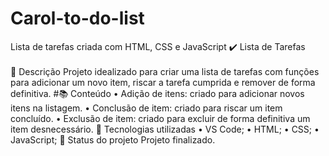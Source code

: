 # Carol-to-do-list
Lista de tarefas criada com HTML, CSS e JavaScript
✔️ Lista de Tarefas <br/>
<br/>📝 Descrição
Projeto idealizado para criar uma lista de tarefas com funções para adicionar um novo item, riscar a tarefa cumprida e remover de forma definitiva.
#📚 Conteúdo
•	Adição de itens: criado para adicionar novos itens na listagem.
•	Conclusão de item: criado para riscar um item concluído.
•	Exclusão de item: criado para excluir de forma definitiva um item desnecessário.
🔧 Tecnologias utilizadas
•	VS Code;
•	HTML;
•	CSS;
•	JavaScript;
🎯 Status do projeto
Projeto finalizado.
